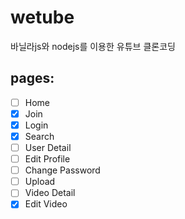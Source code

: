 # wetube

바닐라js와 nodejs를 이용한 유튜브 클론코딩

## pages:

- [ ] Home
- [x] Join
- [x] Login
- [x] Search
- [ ] User Detail
- [ ] Edit Profile
- [ ] Change Password
- [ ] Upload
- [ ] Video Detail
- [x] Edit Video
